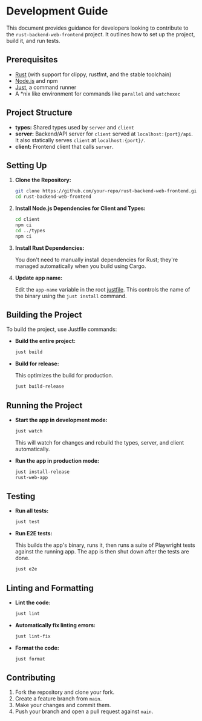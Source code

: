# Development Guide

This document provides guidance for developers looking to contribute to the `rust-backend-web-frontend` project. It outlines how to set up the project, build it, and run tests.

## Prerequisites

- [Rust](https://www.rust-lang.org/) (with support for clippy, rustfmt, and the stable toolchain)
- [Node.js](https://nodejs.org/) and npm
- [Just](https://github.com/casey/just), a command runner
- A \*nix like environment for commands like `parallel` and `watchexec`

## Project Structure

- **types:** Shared types used by `server` and `client`
- **server:** Backend/API server for `client` served at `localhost:{port}/api`. It also statically serves `client` at `localhost:{port}/`.
- **client:** Frontend client that calls `server`.

## Setting Up

1. **Clone the Repository:**

   ```bash
   git clone https://github.com/your-repo/rust-backend-web-frontend.git
   cd rust-backend-web-frontend
   ```

2. **Install Node.js Dependencies for Client and Types:**

   ```bash
   cd client
   npm ci
   cd ../types
   npm ci
   ```

3. **Install Rust Dependencies:**

   You don't need to manually install dependencies for Rust; they're managed automatically when you build using Cargo.

4. **Update app name:**

   Edit the `app-name` variable in the root [justfile](./justfile). This controls the name of the binary using the `just install` command.

## Building the Project

To build the project, use Justfile commands:

- **Build the entire project:**

  ```bash
  just build
  ```

- **Build for release:**

  This optimizes the build for production.

  ```bash
  just build-release
  ```

## Running the Project

- **Start the app in development mode:**

  ```bash
  just watch
  ```

  This will watch for changes and rebuild the types, server, and client automatically.

- **Run the app in production mode:**

  ```bash
  just install-release
  rust-web-app
  ```

## Testing

- **Run all tests:**

  ```bash
  just test
  ```

- **Run E2E tests:**

  This builds the app's binary, runs it, then runs a suite of Playwright tests against the running app. The app is then shut down after the tests are done.

  ```bash
  just e2e
  ```

## Linting and Formatting

- **Lint the code:**

  ```bash
  just lint
  ```

- **Automatically fix linting errors:**

  ```bash
  just lint-fix
  ```

- **Format the code:**
  ```bash
  just format
  ```

## Contributing

1. Fork the repository and clone your fork.
2. Create a feature branch from `main`.
3. Make your changes and commit them.
4. Push your branch and open a pull request against `main`.
